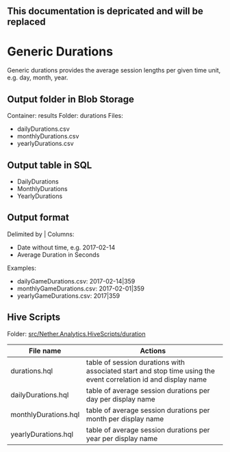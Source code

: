 ## This documentation is depricated and will be replaced

# Generic Durations

Generic durations provides the average session lengths per given time unit, e.g. day, month, year.

## Output folder in Blob Storage

Container: results
Folder: durations
Files:

* dailyDurations.csv
* monthlyDurations.csv
* yearlyDurations.csv


## Output table in SQL

* DailyDurations
* MonthlyDurations
* YearlyDurations

## Output format

Delimited by |
Columns:

* Date without time, e.g. 2017-02-14
* Average Duration in Seconds

Examples:
* dailyGameDurations.csv: 2017-02-14|359
* monthlyGameDurations.csv: 2017-02-01|359
* yearlyGameDurations.csv: 2017|359

## Hive Scripts

Folder: [src/Nether.Analytics.HiveScripts/duration](src/Nether.Analytics.HiveScripts/duration)


File name | Actions 
---------|----------
 durations.hql | table of session durations with associated start and stop time using the event correlation id and display name
 dailyDurations.hql | table of average session durations per day per display name
 monthlyDurations.hql | table of average session durations per month per display name
 yearlyDurations.hql | table of average session durations per year per display name